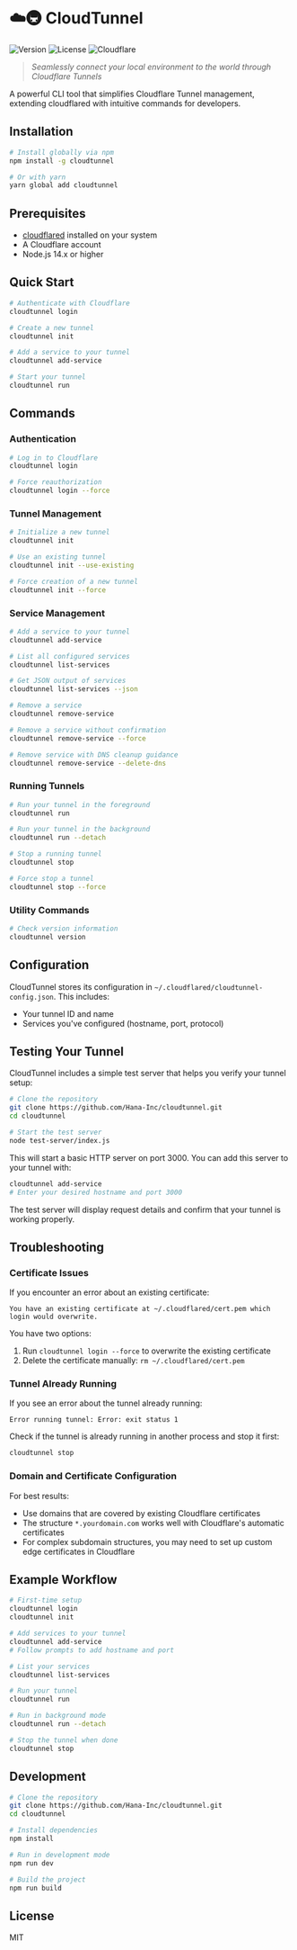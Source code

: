 # ☁️🚇 CloudTunnel

![Version](https://img.shields.io/badge/version-1.5.3-blue)
![License](https://img.shields.io/badge/license-MIT-green)
![Cloudflare](https://img.shields.io/badge/cloudflare-integrated-orange)

> _Seamlessly connect your local environment to the world through Cloudflare Tunnels_

A powerful CLI tool that simplifies Cloudflare Tunnel management, extending cloudflared with intuitive commands for developers.

## Installation

```bash
# Install globally via npm
npm install -g cloudtunnel

# Or with yarn
yarn global add cloudtunnel
```

## Prerequisites

- [cloudflared](https://developers.cloudflare.com/cloudflare-one/connections/connect-apps/install-and-setup/installation) installed on your system
- A Cloudflare account
- Node.js 14.x or higher

## Quick Start

```bash
# Authenticate with Cloudflare
cloudtunnel login

# Create a new tunnel
cloudtunnel init

# Add a service to your tunnel
cloudtunnel add-service

# Start your tunnel
cloudtunnel run
```

## Commands

### Authentication

```bash
# Log in to Cloudflare
cloudtunnel login

# Force reauthorization
cloudtunnel login --force
```

### Tunnel Management

```bash
# Initialize a new tunnel
cloudtunnel init

# Use an existing tunnel
cloudtunnel init --use-existing

# Force creation of a new tunnel
cloudtunnel init --force
```

### Service Management

```bash
# Add a service to your tunnel
cloudtunnel add-service

# List all configured services
cloudtunnel list-services

# Get JSON output of services
cloudtunnel list-services --json

# Remove a service
cloudtunnel remove-service

# Remove a service without confirmation
cloudtunnel remove-service --force

# Remove service with DNS cleanup guidance
cloudtunnel remove-service --delete-dns
```

### Running Tunnels

```bash
# Run your tunnel in the foreground
cloudtunnel run

# Run your tunnel in the background
cloudtunnel run --detach

# Stop a running tunnel
cloudtunnel stop

# Force stop a tunnel
cloudtunnel stop --force
```

### Utility Commands

```bash
# Check version information
cloudtunnel version
```

## Configuration

CloudTunnel stores its configuration in `~/.cloudflared/cloudtunnel-config.json`. This includes:

- Your tunnel ID and name
- Services you've configured (hostname, port, protocol)

## Testing Your Tunnel

CloudTunnel includes a simple test server that helps you verify your tunnel setup:

```bash
# Clone the repository
git clone https://github.com/Hana-Inc/cloudtunnel.git
cd cloudtunnel

# Start the test server
node test-server/index.js
```

This will start a basic HTTP server on port 3000. You can add this server to your tunnel with:

```bash
cloudtunnel add-service
# Enter your desired hostname and port 3000
```

The test server will display request details and confirm that your tunnel is working properly.

## Troubleshooting

### Certificate Issues

If you encounter an error about an existing certificate:

```
You have an existing certificate at ~/.cloudflared/cert.pem which login would overwrite.
```

You have two options:

1. Run `cloudtunnel login --force` to overwrite the existing certificate
2. Delete the certificate manually: `rm ~/.cloudflared/cert.pem`

### Tunnel Already Running

If you see an error about the tunnel already running:

```
Error running tunnel: Error: exit status 1
```

Check if the tunnel is already running in another process and stop it first:

```bash
cloudtunnel stop
```

### Domain and Certificate Configuration

For best results:

- Use domains that are covered by existing Cloudflare certificates
- The structure `*.yourdomain.com` works well with Cloudflare's automatic certificates
- For complex subdomain structures, you may need to set up custom edge certificates in Cloudflare

## Example Workflow

```bash
# First-time setup
cloudtunnel login
cloudtunnel init

# Add services to your tunnel
cloudtunnel add-service
# Follow prompts to add hostname and port

# List your services
cloudtunnel list-services

# Run your tunnel
cloudtunnel run

# Run in background mode
cloudtunnel run --detach

# Stop the tunnel when done
cloudtunnel stop
```

## Development

```bash
# Clone the repository
git clone https://github.com/Hana-Inc/cloudtunnel.git
cd cloudtunnel

# Install dependencies
npm install

# Run in development mode
npm run dev

# Build the project
npm run build
```

## License

MIT
